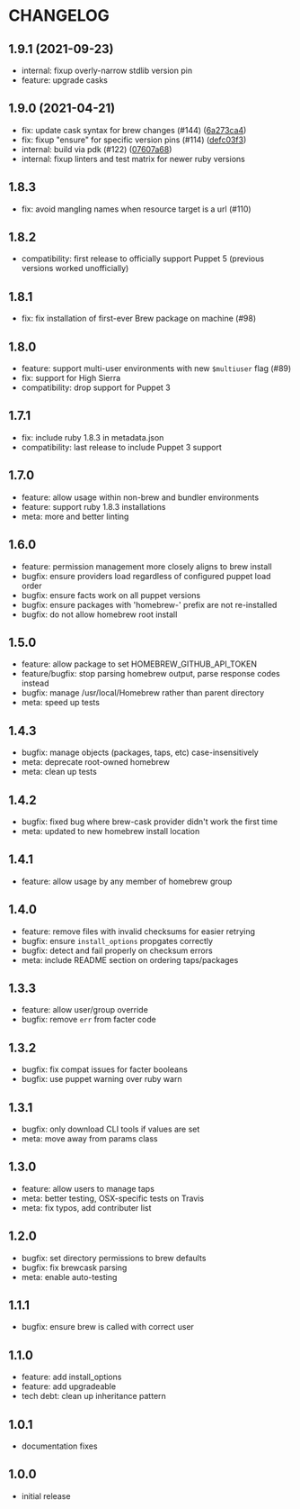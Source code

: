 # CHANGELOG

## 1.9.1 (2021-09-23)
- internal: fixup overly-narrow stdlib version pin
- feature: upgrade casks

## 1.9.0 (2021-04-21)
- fix: update cask syntax for brew changes (#144) ([6a273ca4](6a273ca4))
- fix: fixup "ensure" for specific version pins (#114) ([defc03f3](defc03f3))
- internal: build via pdk (#122) ([07607a68](07607a68))
- internal: fixup linters and test matrix for newer ruby versions

## 1.8.3
- fix: avoid mangling names when resource target is a url (#110)

## 1.8.2
- compatibility: first release to officially support Puppet 5 (previous versions worked unofficially)

## 1.8.1
- fix: fix installation of first-ever Brew package on machine (#98)

## 1.8.0
- feature: support multi-user environments with new `$multiuser` flag (#89)
- fix: support for High Sierra
- compatibility: drop support for Puppet 3

## 1.7.1
- fix: include ruby 1.8.3 in metadata.json
- compatibility: last release to include Puppet 3 support

## 1.7.0
- feature: allow usage within non-brew and bundler environments
- feature: support ruby 1.8.3 installations
- meta: more and better linting

## 1.6.0
- feature: permission management more closely aligns to brew install
- bugfix: ensure providers load regardless of configured puppet load order
- bugfix: ensure facts work on all puppet versions
- bugfix: ensure packages with 'homebrew-' prefix are not re-installed
- bugfix: do not allow homebrew root install

## 1.5.0
- feature: allow package to set HOMEBREW_GITHUB_API_TOKEN
- feature/bugfix: stop parsing homebrew output, parse response codes instead
- bugfix: manage /usr/local/Homebrew rather than parent directory
- meta: speed up tests

## 1.4.3
- bugfix: manage objects (packages, taps, etc) case-insensitively
- meta: deprecate root-owned homebrew
- meta: clean up tests

## 1.4.2
- bugfix: fixed bug where brew-cask provider didn't work the first time
- meta: updated to new homebrew install location

## 1.4.1
- feature: allow usage by any member of homebrew group

## 1.4.0
- feature: remove files with invalid checksums for easier retrying
- bugfix: ensure `install_options` propgates correctly
- bugfix: detect and fail properly on checksum errors
- meta: include README section on ordering taps/packages

## 1.3.3
- feature: allow user/group override
- bugfix: remove `err` from facter code

## 1.3.2
- bugfix: fix compat issues for facter booleans
- bugfix: use puppet warning over ruby warn

## 1.3.1
- bugfix: only download CLI tools if values are set
- meta: move away from params class

## 1.3.0
- feature: allow users to manage taps
- meta: better testing, OSX-specific tests on Travis
- meta: fix typos, add contributer list

## 1.2.0
- bugfix: set directory permissions to brew defaults
- bugfix: fix brewcask parsing
- meta: enable auto-testing

## 1.1.1
- bugfix: ensure brew is called with correct user

## 1.1.0
- feature: add install_options
- feature: add upgradeable
- tech debt: clean up inheritance pattern

## 1.0.1
- documentation fixes

## 1.0.0
- initial release

